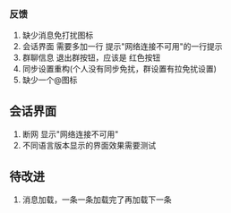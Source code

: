 ### 反馈
1. 缺少消息免打扰图标
2. 会话界面  需要多加一行 提示"网络连接不可用"的一行提示
3. 群聊信息 退出群按钮，应该是 红色按钮
4. 同步设置重构(个人没有同步免扰，群设置有拉免扰设置)
5. 缺少一个@图标

## 会话界面
1. 断网  显示"网络连接不可用"
2. 不同语言版本显示的界面效果需要测试

## 待改进
1. 消息加载，一条一条加载完了再加载下一条

